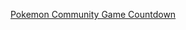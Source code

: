 [Pokemon Community Game Countdown](https://github.com/Minepatcher/Pokemon-Community-Game-Spawn-Countdown)
